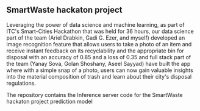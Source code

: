 ## SmartWaste hackaton project 

Leveraging the power of data science and machine learning, as part of ITC's Smart-Cities Hackathon that was held for 36 hours,
our data science part of the team (Ariel Drabkin, Gadi G. Ezer, and myself) developed an image recognition feature that allows users to take a photo of an item and 
receive instant feedback on its recyclability and the appropriate bin for disposal with an accuracy of 0.85 and a loss of 0.35 
and full stack part of the team (Yanay Sova, Golan Shoshany, Aseel Sayyad) have built the app where with a simple snap of a photo, 
users can now gain valuable insights into the material composition of trash and learn about their city's disposal regulations.

The repository contains the Inference server code for the SmartWaste hackaton project prediction model 
